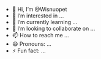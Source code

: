 - 👋 Hi, I’m @Wisnuopet
- 👀 I’m interested in ...
- 🌱 I’m currently learning ...
- 💞️ I’m looking to collaborate on ...
- 📫 How to reach me ...
- 😄 Pronouns: ...
- ⚡ Fun fact: ...

<!---
Wisnuopet/Wisnuopet is a ✨ special ✨ repository because its `README.md` (this file) appears on your GitHub profile.
You can click the Preview link to take a look at your changes.
--->
